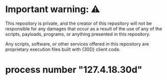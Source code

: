 # Important warning: ⚠️
This repository is private, and the creator of this repository will not be responsible for any damages that occur as a result of the use of any of the scripts, payloads, programs, or anything presented in this repository.

Any scripts, software, or other services offered in this repository are proprietary execution files built with {30D} client code.

# process number "127.4.18.30d"
